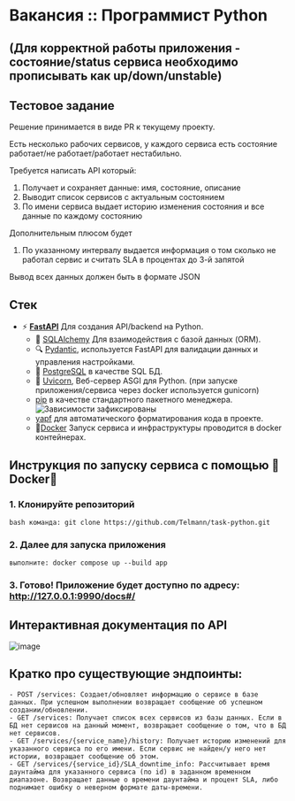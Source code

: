 # Вакансия :: Программист Python
## (Для корректной работы приложения - состояние/status сервиса необходимо прописывать как up/down/unstable)
## Тестовое задание

Решение принимается в виде PR к текущему проекту.

Есть несколько рабочих сервисов, у каждого сервиса есть состояние работает/не работает/работает нестабильно.

Требуется написать API который:

1. Получает и сохраняет данные: имя, состояние, описание 
2. Выводит список сервисов с актуальным состоянием
3. По имени сервиса выдает историю изменения состояния и все данные по каждому состоянию

Дополнительным плюсом будет

1. По указанному интервалу выдается информация о том сколько не работал сервис и считать SLA в процентах до 3-й запятой

Вывод всех данных должен быть в формате JSON

## Стек
- ⚡ [**FastAPI**](https://fastapi.tiangolo.com) Для создания API/backend на Python.
    - 🧰 [SQLAlchemy](https://www.sqlalchemy.org/) Для взаимодействия с базой данных (ORM).
    - 🔍 [Pydantic](https://docs.pydantic.dev), используется FastAPI для валидации данных и управления настройками.
    - 💾 [PostgreSQL](https://www.postgresql.org) в качестве SQL БД.
    - :unicorn: [Uvicorn](https://www.uvicorn.org/), Веб-сервер ASGI для Python. (при запуске приложения/сервиса через docker используется gunicorn)
    - [pip](https://pip.pypa.io/en/stable/) в качестве стандартного пакетного менеджера. ![Зависимости зафиксированы](https://img.shields.io/badge/зависимости_зафиксированы-using%20pip%20freeze-blue)
    - [yapf](https://github.com/google/yapf) для автоматического форматирования кода в проекте.
    - 🐋[Docker](https://www.docker.com/) Запуск сервиса и инфраструктуры проводится в docker контейнерах.


## Инструкция по запуску сервиса с помощью 🐋Docker🐋
### 1.  Клонируйте репозиторий
    bash команда: git clone https://github.com/Telmann/task-python.git
### 2.  Далее для запуска приложения
    выполните: docker compose up --build app
### 3. Готово! Приложение будет доступно по адресу: http://127.0.0.1:9990/docs#/

## Интерактивная документация по API
![image](https://github.com/user-attachments/assets/6872f860-be9e-4e6b-90dd-79f1513d65aa)

## Кратко про существующие эндпоинты:
    - POST /services: Создает/обновляет информацию о сервисе в базе данных. При успешном выполнении возвращает сообщение об успешном создании/обновлении.
    - GET /services: Получает список всех сервисов из базы данных. Если в БД нет сервисов на данный момент, возвращает сообщение о том, что в БД нет сервисов.
    - GET /services/{service_name}/history: Получает историю изменений для указанного сервиса по его имени. Если сервис не найден/у него нет истории, возвращает сообщение об этом.
    - GET /services/{service_id}/SLA_downtime_info: Рассчитывает время даунтайма для указанного сервиса (по id) в заданном временном диапазоне. Возвращает данные о времени даунтайма и процент SLA, либо поднимает ошибку о неверном формате даты-времени.
